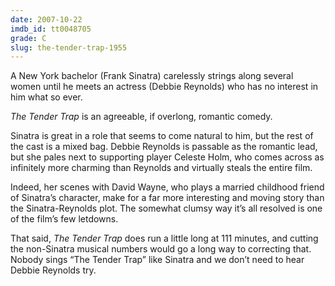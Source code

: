 ```yaml
---
date: 2007-10-22
imdb_id: tt0048705
grade: C
slug: the-tender-trap-1955
---
```


A New York bachelor (Frank Sinatra) carelessly strings along several women until he meets an actress (Debbie Reynolds) who has no interest in him what so ever.

_The Tender Trap_ is an agreeable, if overlong, romantic comedy.

Sinatra is great in a role that seems to come natural to him, but the rest of the cast is a mixed bag. Debbie Reynolds is passable as the romantic lead, but she pales next to supporting player Celeste Holm, who comes across as infinitely more charming than Reynolds and virtually steals the entire film.

Indeed, her scenes with David Wayne, who plays a married childhood friend of Sinatra’s character, make for a far more interesting and moving story than the Sinatra-Reynolds plot. The somewhat clumsy way it’s all resolved is one of the film’s few letdowns.

That said, _The Tender Trap_ does run a little long at 111 minutes, and cutting the non-Sinatra musical numbers would go a long way to correcting that. Nobody sings “The Tender Trap” like Sinatra and we don’t need to hear Debbie Reynolds try.
